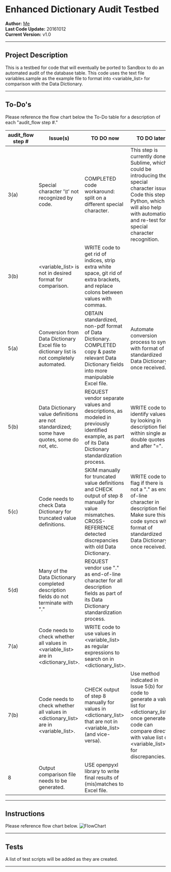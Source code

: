 # Enhanced Dictionary Audit Testbed
**Author:** <a href=mailto:ditdahdash@gmail.com>Me</a>  
**Last Code Update:** 20161012  
**Current Version:** v1.0

---
## Project Description  
This is a testbed for code that will eventually be ported to Sandbox to do an automated audit of the database table. This code uses the text file variables.sample as the example file to format into &lt;variable_list> for comparison with the Data Dictionary.

---
## To-Do's
Please reference the flow chart below the To-Do table for a description of each "audit_flow step #."

| audit_flow step # |	Issue(s) | TO DO now |	TO DO later |
|---|---|---|---|
| 3(a) |	Special character '\t' not recognized by code. |	COMPLETED code workaround: split on a different special character.	| This step is currently done in Sublime, which could be introducing the special character issue. Code this step in Python, which will also help with automation, and re-test for special character recognition. |
| 3(b)	| &lt;variable_list> is not in desired format for comparison. |	WRITE code to get rid of indices, strip extra white space, git rid of extra brackets, and replace colons between values with commas. | |
| 5(a)	| Conversion from Data Dictionary Excel file to dictionary list is not completely automated. |	OBTAIN standardized, non-pdf format of Data Dictionary. COMPLETED copy & paste relevant Data Dictionary fields into more manipulable Excel file. | Automate conversion process to sync with format of standardized Data Dictionary, once received. |
| 5(b) |	Data Dictionary value definitions are not standardized; some have quotes, some do not, etc.	| REQUEST vendor separate values and descriptions, as modeled in previously identified example, as part of its Data Dictionary standardization process.	| WRITE code to identify values by looking in description field within single and double quotes and after "=". |
| 5(c) | Code needs to check Data Dictionary for truncated value definitions.	| SKIM manually for truncated value definitions and CHECK output of step 8 manually for value mismatches. CROSS-REFERENCE detected discrepancies with old Data Dictionary. |	WRITE code to flag if there is not a "." as end-of-line character in description field. Make sure this code syncs with format of standardized Data Dictionary, once received. |
| 5(d) |	Many of the Data Dictionary completed description fields do not terminate with "." |	REQUEST vendor use "." as end-of-line character for all description fields as part of its Data Dictionary standardization process.	| |
| 7(a)	| Code needs to check whether all values in &lt;variable_list> are in &lt;dictionary_list>.	| WRITE code to use values in &lt;variable_list> as regular expressions to search on in &lt;dictionary_list>. | |
| 7(b) |	Code needs to check whether all values in &lt;dictionary_list> are in &lt;variable_list>. | CHECK output of step 8 manually for values in &lt;dictionary_list> that are not in &lt;variable_list> (and vice-versa).	| Use method  indicated in Issue 5(b) for code to generate a value list for &lt;dictionary_list>; once generated, code can compare directly with value list of &lt;variable_list> for discrepancies. |
| 8	| Output comparison file needs to be generated.	| USE openpyxl library to write final results of (mis)matches to Excel file. | | |

---
## Instructions
Please reference flow chart below.
![FlowChart][FlowChartCurrent]

---
## Tests
A list of test scripts will be added as they are created.

---
[FlowChartCurrent]: flow.png "Flow Chart"
